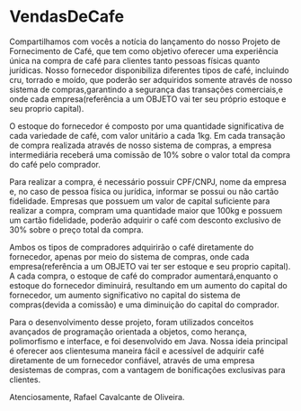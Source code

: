 # VendasDeCafe

Compartilhamos com vocês a notícia do lançamento do nosso Projeto de Fornecimento de Café, 
que tem como objetivo oferecer uma experiência única na compra de café para clientes tanto
pessoas físicas quanto jurídicas. Nosso fornecedor disponibiliza diferentes tipos de café,
incluindo cru, torrado e moído, que poderão ser adquiridos somente através de nosso sistema
de compras,garantindo a segurança das transações comerciais,e onde cada empresa(referência a
um OBJETO vai ter seu próprio estoque e seu proprio capital).

O estoque do fornecedor é composto por uma quantidade significativa de cada variedade de café,
com valor unitário a cada 1kg. Em cada transação de compra realizada através de nosso sistema de compras,
a empresa intermediária receberá uma comissão de 10% sobre o valor total da compra do café pelo comprador.

Para realizar a compra, é necessário possuir CPF/CNPJ, nome da empresa e, no caso de pessoa física ou jurídica,
informar se possui ou não cartão fidelidade. Empresas que possuem um valor de capital suficiente para realizar a compra, 
compram uma quantidade maior que 100kg e possuem um cartão fidelidade, poderão adquirir o café com desconto exclusivo de
30% sobre o preço total da compra.

Ambos os tipos de compradores adquirirão o café diretamente do fornecedor, apenas por meio do sistema de compras,
onde cada empresa(referência a um OBJETO vai ter ser estoque e seu proprio capital). A cada compra, o estoque de café
do comprador aumentará,enquanto o estoque do fornecedor diminuirá, resultando em um aumento do capital do fornecedor,
um aumento significativo no capital do sistema de compras(devida a comissão) e uma diminuição do capital do comprador.

Para o desenvolvimento desse projeto, foram utilizados conceitos avançados de programação orientada a objetos, 
como herança, polimorfismo e interface, e foi desenvolvido em Java. Nossa ideia principal é oferecer aos clientesuma maneira fácil e 
acessível de adquirir café diretamente de um fornecedor confiável, através de uma empresa desistemas de compras, com a vantagem de bonificações
exclusivas para clientes.

Atenciosamente,
Rafael Cavalcante de Oliveira.
